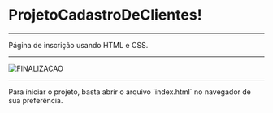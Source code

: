 # ProjetoCadastroDeClientes!
_______________________________________________________________________________________________________

Página de inscrição usando HTML e CSS.

_______________________________________________________________________________________________________


![FINALIZACAO](https://user-images.githubusercontent.com/91540586/192406903-82bccbe9-281d-4e16-a20d-9c07b8cc863d.png)

_______________________________________________________________________________________________________

Para iniciar o projeto, basta abrir o arquivo `index.html´ no navegador de sua preferência.
